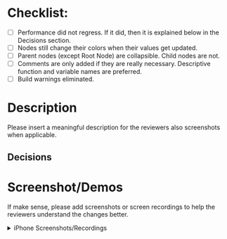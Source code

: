 # Checklist:

- [ ] Performance did not regress. If it did, then it is explained below in the Decisions section.
- [ ] Nodes still change their colors when their values get updated.
- [ ] Parent nodes (except Root Node) are collapsible. Child nodes are not.
- [ ] Comments are only added if they are really necessary. Descriptive function and variable names are preferred.
- [ ] Build warnings eliminated.

# Description
Please insert a meaningful description for the reviewers also screenshots when applicable.

## Decisions
<!--- The decisions that has been taken or considered to implement this change --->


# Screenshot/Demos
If make sense, please add screenshots or screen recordings to help the reviewers understand the changes better.

<details>
  <summary>iPhone Screenshots/Recordings</summary>

  <!-- place your iPhone screenshots here -->

</details>
